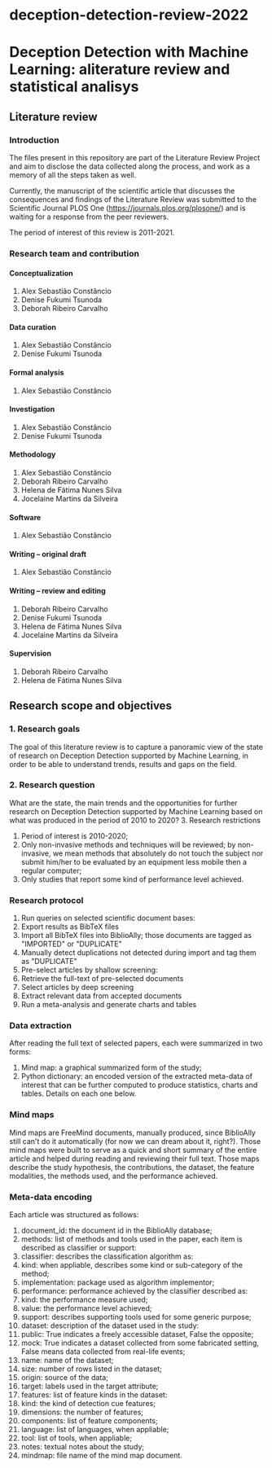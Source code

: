 # deception-detection-review-2022
# Deception Detection with Machine Learning: aliterature review and statistical analisys
## Literature review
### Introduction
The files present in this repository are part of the Literature Review Project and aim to disclose the data collected along the process, and work as a memory of all the steps taken as well.

Currently, the manuscript of the scientific article that discusses the consequences and findings of the Literature Review was submitted to the Scientific Journal PLOS One (https://journals.plos.org/plosone/) and is waiting for a response from the peer reviewers.

The period of interest of this review is 2011-2021.

### Research team and contribution
#### Conceptualization
1.	Alex Sebastião Constâncio
2.	Denise Fukumi Tsunoda
3.	Deborah Ribeiro Carvalho
#### Data curation
1.	Alex Sebastião Constâncio
2.	Denise Fukumi Tsunoda
#### Formal analysis
1.	Alex Sebastião Constâncio
#### Investigation
1.	Alex Sebastião Constâncio
2.	Denise Fukumi Tsunoda
#### Methodology
1.	Alex Sebastião Constâncio
2.	Deborah Ribeiro Carvalho
3.	Helena de Fátima Nunes Silva
4.	Jocelaine Martins da Silveira
#### Software
1.	Alex Sebastião Constâncio
#### Writing – original draft
1.	Alex Sebastião Constâncio
#### Writing – review and editing
1.	Deborah Ribeiro Carvalho
2.	Denise Fukumi Tsunoda
3.	Helena de Fátima Nunes Silva
4.	Jocelaine Martins da Silveira
#### Supervision
1.	Deborah Ribeiro Carvalho
2.	Helena de Fátima Nunes Silva
## Research scope and objectives
### 1. Research goals
The goal of this literature review is to capture a panoramic view of the state of research on Deception Detection supported by Machine Learning, in order to be able to understand trends, results and gaps on the field.
### 2. Research question
What are the state, the main trends and the opportunities for further research on Deception Detection supported by Machine Learning based on what was produced in the period of 2010 to 2020?
3. Research restrictions
1.	Period of interest is 2010-2020;
2.	Only non-invasive methods and techniques will be reviewed; by non-invasive, we mean methods that absolutely do not touch the subject nor submit him/her to be evaluated by an equipment less mobile then a regular computer;
3.	Only studies that report some kind of performance level achieved.
### Research protocol
1.	Run queries on selected scientific document bases:
2.	Export results as BibTeX files
3.	Import all BibTeX files into BiblioAlly; those documents are tagged as "IMPORTED" or "DUPLICATE"
4.	Manually detect duplications not detected during import and tag them as "DUPLICATE"
5.	Pre-select articles by shallow screening:
6.	Retrieve the full-text of pre-selected documents
7.	Select articles by deep screening
8.	Extract relevant data from accepted documents
9.	Run a meta-analysis and generate charts and tables
### Data extraction
After reading the full text of selected papers, each were summarized in two forms:
1.	Mind map: a graphical summarized form of the study;
2.	Python dictionary: an encoded version of the extracted meta-data of interest that can be further computed to produce statistics, charts and tables.
Details on each one below.
### Mind maps
Mind maps are FreeMind documents, manually produced, since BiblioAlly still can't do it automatically (for now we can dream about it, right?). Those mind maps were built to serve as a quick and short summary of the entire article and helped during reading and reviewing their full text.
Those maps describe the study hypothesis, the contributions, the dataset, the feature modalities, the methods used, and the performance achieved.
### Meta-data encoding
Each article was structured as follows:
1.	document_id: the document id in the BiblioAlly database;
2.	methods: list of methods and tools used in the paper, each item is described as classifier or support:
1.	classifier: describes the classification algorithm as:
1.	kind: when appliable, describes some kind or sub-category of the method;
2.	implementation: package used as algorithm implementor;
3.	performance: performance achieved by the classifier described as:
1.	kind: the performance measure used;
2.	value: the performance level achieved;
2.	support: describes supporting tools used for some generic purpose;
3.	dataset: description of the dataset used in the study:
1.	public: True indicates a freely accessible dataset, False the opposite;
2.	mock: True indicates a dataset collected from some fabricated setting, False means data collected from real-life events;
3.	name: name of the dataset;
4.	size: number of rows listed in the dataset;
5.	origin: source of the data;
6.	target: labels used in the target attribute;
7.	features: list of feature kinds in the dataset:
1.	kind: the kind of detection cue features;
2.	dimensions: the number of features;
3.	components: list of feature components;
4.	language: list of languages, when appliable;
5.	tool: list of tools, when appliable;
4.	notes: textual notes about the study;
5.	mindmap: file name of the mind map document.



